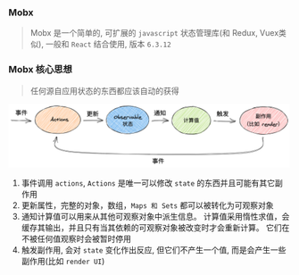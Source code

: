 ### Mobx
> Mobx 是一个简单的, 可扩展的 `javascript` 状态管理库(和 Redux, Vuex类似), 一般和 `React` 结合使用, 版本 `6.3.12`

### Mobx 核心思想

> 任何源自应用状态的东西都应该自动的获得

![mobx](./mobx.png)

1. 事件调用 `actions`, `Actions` 是唯一可以修改 `state` 的东西并且可能有其它副作用
2. 更新属性，完整的对象，数组，`Maps 和 Sets` 都可以被转化为可观察对象
3. 通知计算值可以用来从其他可观察对象中派生信息。 计算值采用惰性求值，会缓存其输出，并且只有当其依赖的可观察对象被改变时才会重新计算。 它们在不被任何值观察时会被暂时停用
4. 触发副作用, 会对 `state` 变化作出反应, 但它们不产生一个值, 而是会产生一些副作用(比如 `render UI`)